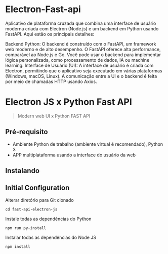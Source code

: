 # Electron-Fast-api
Aplicativo de plataforma cruzada que combina uma interface de usuário moderna criada com Electron (Node.js) e um backend em Python usando FastAPI. Aqui estão os principais detalhes:

Backend Python:
O backend é construído com o FastAPI, um framework web moderno e de alto desempenho.
O FastAPI oferece alta performance, comparável ao Node.js e Go.
Você pode usar o backend para implementar lógica personalizada, como processamento de dados, IA ou machine learning.
Interface de Usuário (UI):
A interface de usuário é criada com Electron, permitindo que o aplicativo seja executado em várias plataformas (Windows, macOS, Linux).
A comunicação entre a UI e o backend é feita por meio de chamadas HTTP usando Axios.


# Electron JS x Python Fast API
> Modern web UI x Python FAST API

## Pré-requisito

- Ambiente Python de trabalho (ambiente virtual é recomendado), Python 3
- APP multiplataforma usando a interface do usuário da web

## Instalando

## Initial Configuration

Alterar diretório para Git clonado

```shell
cd fast-api-electron-js
```

Instale todas as dependências do Python

```shell
npm run py-install
```

Instalar todas as dependências do Node JS

```shell
npm install
```
